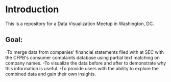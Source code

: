 # Introduction
This is a repository for a Data Visualization Meetup in Washington, DC.

## Goal:
-To merge data from companies' financial statements filed with at SEC with the CFPB's consumer complaints database using partial text matching on company names.
-To visualize the data before and after to demonstrate why this information is useful.
-To provide users with the ability to explore the combined data and gain their own insights.
